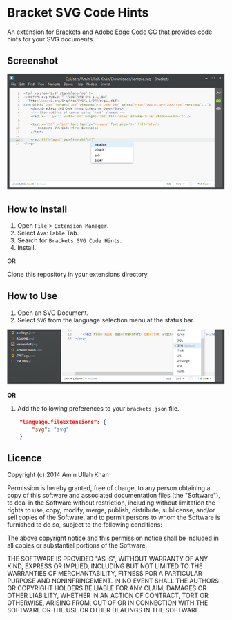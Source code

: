 Bracket SVG Code Hints
======================
An extension for [Brackets](http://brackets.io/) and [Adobe Edge Code CC](http://html.adobe.com/edge/code/) that provides code hints for your SVG documents.

Screenshot
----------
![Bracket SVG Code Hints](screenshot.png)

How to Install
--------------
1.	Open `File` > `Extension Manager`.
2.	Select `Available` Tab.
3.	Search for `Brackets SVG Code Hints`.
4.	Install.

OR

Clone this repository in your extensions directory.

How to Use
----------
1. Open an SVG Document.
2. Select `SVG` from the language selection menu at the status bar.

![Change Language](faq.png)

**OR**

1. Add the following preferences to your `brackets.json` file.
```json
	"language.fileExtensions": {
		"svg": "svg"
	}
```

Licence
-------
Copyright (c) 2014 Amin Ullah Khan

Permission is hereby granted, free of charge, to any person obtaining a
copy of this software and associated documentation files (the "Software"),
to deal in the Software without restriction, including without limitation
the rights to use, copy, modify, merge, publish, distribute, sublicense,
and/or sell copies of the Software, and to permit persons to whom the
Software is furnished to do so, subject to the following conditions:

The above copyright notice and this permission notice shall be included in
all copies or substantial portions of the Software.

THE SOFTWARE IS PROVIDED "AS IS", WITHOUT WARRANTY OF ANY KIND, EXPRESS OR
IMPLIED, INCLUDING BUT NOT LIMITED TO THE WARRANTIES OF MERCHANTABILITY,
FITNESS FOR A PARTICULAR PURPOSE AND NONINFRINGEMENT. IN NO EVENT SHALL THE
AUTHORS OR COPYRIGHT HOLDERS BE LIABLE FOR ANY CLAIM, DAMAGES OR OTHER
LIABILITY, WHETHER IN AN ACTION OF CONTRACT, TORT OR OTHERWISE, ARISING
FROM, OUT OF OR IN CONNECTION WITH THE SOFTWARE OR THE USE OR OTHER
DEALINGS IN THE SOFTWARE.
